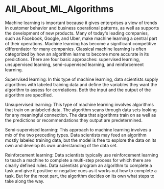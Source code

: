 # All_About_ML_Algorithms
Machine learning is important because it gives enterprises a view of trends in customer behavior and business operational patterns, as well as supports the development of new products. Many of today's leading companies, such as Facebook, Google, and Uber, make machine learning a central part of their operations. Machine learning has become a significant competitive differentiator for many companies.
Classical machine learning is often categorized by how an algorithm learns to become more accurate in its predictions. There are four basic approaches: supervised learning, unsupervised learning, semi-supervised learning, and reinforcement learning.

Supervised learning: In this type of machine learning, data scientists supply algorithms with labeled training data and define the variables they want the algorithm to assess for correlations. Both the input and the output of the algorithm are specified.

Unsupervised learning: This type of machine learning involves algorithms that train on unlabeled data. The algorithm scans through data sets looking for any meaningful connection. The data that algorithms train on as well as the predictions or recommendations they output are predetermined.

Semi-supervised learning: This approach to machine learning involves a mix of the two preceding types. Data scientists may feed an algorithm mostly labeled training data, but the model is free to explore the data on its own and develop its own understanding of the data set.

Reinforcement learning: Data scientists typically use reinforcement learning to teach a machine to complete a multi-step process for which there are clearly defined rules. Data scientists program an algorithm to complete a task and give it positive or negative cues as it works out how to complete a task. But for the most part, the algorithm decides on its own what steps to take along the way.
